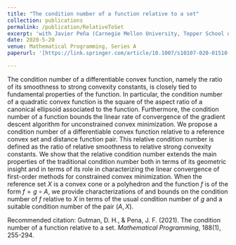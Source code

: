 ```yaml
---
title: "The condition number of a function relative to a set"
collection: publications
permalink: /publication/RelativeToSet
excerpt: 'with Javier Peña (Carnegie Mellon University, Tepper School of Business)'
date: 2020-5-20
venue: Mathematical Programming, Series A
paperurl: '[https://link.springer.com/article/10.1007/s10107-020-01510-4]'

---
```


The condition number of a differentiable convex function, namely the ratio of its smoothness to strong convexity constants, is closely tied 
to fundamental properties of the function. In particular, the condition number of a quadratic convex function is the square of the 
aspect ratio of a canonical ellipsoid associated to the function. Furthermore, the condition number of a function 
bounds the linear rate of convergence of the gradient descent algorithm for unconstrained convex minimization. We propose a condition number 
of a differentiable convex function relative to a reference convex set and distance function pair. This relative condition number is defined as 
the ratio of relative smoothness to relative strong convexity constants. We show that the relative condition number extends the main properties of the 
traditional condition number both in terms of its geometric insight and in terms of its role in characterizing the linear convergence of 
first-order methods for constrained convex minimization. When the reference set $X$ is a convex cone or a polyhedron and the function $f$ is of the form 
$f=g\circ A$, we provide characterizations of and bounds on the condition number of $f$ relative to $X$ in terms of the usual condition number of $g$ and 
a suitable condition number of the pair $(A, X)$.

Recommended citation: Gutman, D. H., & Pena, J. F. (2021). The condition number of a function relative to a set. *Mathematical Programming*, 188(1), 255-294.

